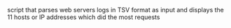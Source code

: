 script that parses web servers logs in TSV format as input and displays the 11 hosts or IP addresses which did the most requests
